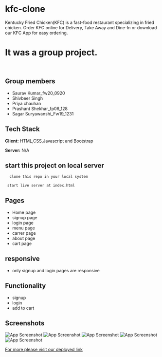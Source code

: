 # kfc-clone

Kentucky Fried Chicken(KFC) is a fast-food restaurant specializing in fried chicken. Order KFC online for Delivery, Take Away and Dine-In or download our KFC App for easy ordering.


<h1>It was a group project.</h1>
<br/>

## Group members

- Saurav Kumar_fw20_0920
- Shivbeer Singh
- Priya chauhan
- Prashant Shekhar_fp06_128
- Sagar Suryawanshi_Fw19_1231 


## Tech Stack

**Client:** HTML,CSS,Javascript and Bootstrap

**Server:** N/A

## start this project on local server

```bash
  clone this repo in your local system
```

```bash
 start live server at index.html
```

## Pages

- Home page
- signup page 
- login page
- menu page
- carrer page
- about page
- cart page

## responsive

- only signup and login pages are responsive

## Functionality

- signup
- login
- add to cart

## Screenshots

![App Screenshot](https://user-images.githubusercontent.com/104342116/221122025-9b1ba12c-8952-4328-ad34-dc2fa09457c3.png)
![App Screenshot](https://user-images.githubusercontent.com/104342116/221122201-ed22d93c-d89b-4c0d-af31-6bcac1300514.png)
![App Screenshot](https://user-images.githubusercontent.com/104342116/221122370-a4fff510-0db3-4b45-a9f1-3282538c5155.png)
![App Screenshot](https://user-images.githubusercontent.com/104342116/221122503-63242824-5c16-49c5-9043-8b4008cec8c1.png)
![App Screenshot](https://user-images.githubusercontent.com/104342116/221122732-2429bbbd-6aec-416c-a4bd-ada1dce552a4.png)

<a href="https://kfc-clone-saurav02022.netlify.app/"  target="_blank">For more please visit our deployed link</a>
